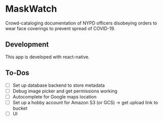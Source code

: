 # MaskWatch

Crowd-cataloging documentation of NYPD officers disobeying orders to wear face coverings to prevent spread of COVID-19.

## Development 

This app is developed with react-native.

## To-Dos
- [ ] Set up database backend to store metadata
- [ ] Debug image picker and get permissions working
- [ ] Autocomplete for Google maps location 
- [ ] Set up a hobby account for Amazon S3 (or GCS) -> get upload link to bucket
- [ ] UI